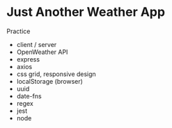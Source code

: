 # Just Another Weather App

Practice

- client / server
- OpenWeather API
- express
- axios
- css grid, responsive design
- localStorage (browser)
- uuid
- date-fns
- regex
- jest
- node

